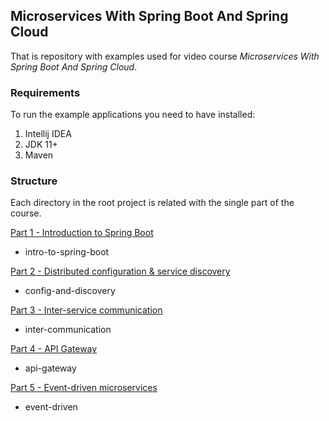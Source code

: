 ## Microservices With Spring Boot And Spring Cloud

That is repository with examples used for video course _Microservices With Spring Boot And Spring Cloud_.

### Requirements
To run the example applications you need to have installed:
1. Intellij IDEA
2. JDK 11+
3. Maven

### Structure 
Each directory in the root project is related with the single part of the course.

[Part 1 - Introduction to Spring Boot](https://www.youtube.com/watch?v=KnbH4hOswLA)
- intro-to-spring-boot

[Part 2 - Distributed configuration & service discovery](https://www.youtube.com/watch?v=laI2yxthk3c)
- config-and-discovery

[Part 3 - Inter-service communication](https://www.youtube.com/watch?v=EJUtU_VGpuk)
- inter-communication

[Part 4 - API Gateway](https://www.youtube.com/watch?v=XIkSWHX38Tg)
- api-gateway

[Part 5 - Event-driven microservices](https://www.youtube.com/watch?v=fwhP9k0e1BY)
- event-driven
